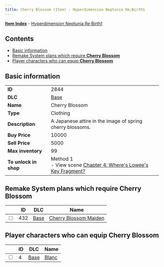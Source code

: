 ```yaml
---
title: Cherry Blossom (Item) - Hyperdimension Neptunia Re;Birth1
---
```


[**Item Index**](/neptunia/rb1/item/index.html) - [Hyperdimension Neptunia Re;Birth1](/neptunia/rb1)

## Contents

- [Basic information](#basic-information)
- [Remake System plans which require **Cherry Blossom**](#remake-system-plans-which-require-cherry-blossom)
- [Player characters who can equip **Cherry Blossom**](#player-characters-who-can-equip-cherry-blossom)

## Basic information

|   |   |
| -- | -- |
| **ID** | 2844 |
| **DLC** | [Base](/neptunia/rb1/dlc/1-base.html) |
| **Name** | Cherry Blossom |
| **Type** | Clothing |
| **Description** | A Japanese attire in the image of spring cherry blossoms. |
| **Buy Price** | 10000 |
| **Sell Price** | 5000 |
| **Max inventory** | 99 |
| **To unlock in shop** | Method 1<br />- View scene [Chapter 4: Where's Lowee's Key Fragment?](/neptunia/rb1/scene/1-410-chapter-4-wheres-lowees-key-fragment.html) |


## Remake System plans which require **Cherry Blossom**

|    | ID | DLC | Name |
| -- | -- | --- | ---- |
| <input type="checkbox" id="rb1-quest-1-432" class="trackbox" /> | 432 | [Base](/neptunia/rb1/dlc/1-base.html) | [Cherry Blossom Maiden](/neptunia/rb1/quest/1-432-cherry-blossom-maiden.html) |


## Player characters who can equip **Cherry Blossom**

|    | ID | DLC | Name |
| -- | -- | --- | ---- |
| <input type="checkbox" id="rb1-player-1-4" class="trackbox" /> | 4 | [Base](/neptunia/rb1/dlc/1-base.html) | [Blanc](/neptunia/rb1/player/1-4-blanc.html) |
